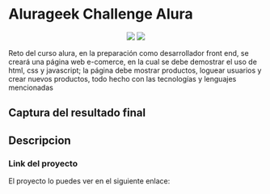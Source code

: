 # Alurageek Challenge Alura
<p align="center">
 <img src="https://img.shields.io/badge/STATUS-EN DESARROLLO-green">
 <img src="https://img.shields.io/badge/LICENCE-GNU-important">
</p>
Reto del curso alura, en la preparación como desarrollador front end, se creará una página web e-comerce, en la cual se debe demostrar el uso de html, css y javascript; la página debe mostrar productos, loguear usuarios y crear nuevos productos, todo hecho con las tecnologías y lenguajes mencionadas


## Captura del resultado final


## Descripcion


### Link del proyecto
El proyecto lo puedes ver en el siguiente enlace: 
